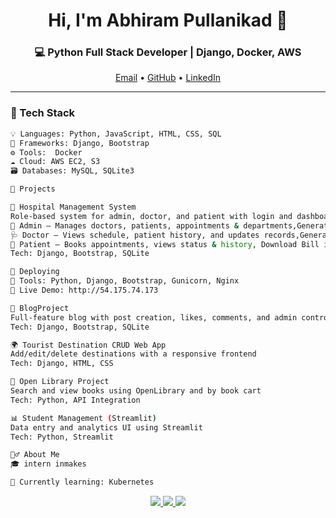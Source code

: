 <h1 align="center">Hi, I'm Abhiram Pullanikad 👋</h1>
<h3 align="center">💻 Python Full Stack Developer | Django, Docker, AWS</h3>

<p align="center">
  <a href="mailto:abhiramppullanikad23@gmail.com">Email</a> •
  <a href="https://github.com/Abhirampullanikad](https://github.com/Abhirampullanikad">GitHub</a> •
  <a href="www.linkedin.com/in/abhiram-p-29369b314">LinkedIn</a>
</p>

---

### 🚀 Tech Stack

```bash
💡 Languages: Python, JavaScript, HTML, CSS, SQL
🧰 Frameworks: Django, Bootstrap
⚙️ Tools:  Docker
☁️ Cloud: AWS EC2, S3 
🗃️ Databases: MySQL, SQLite3

🧠 Projects

🏥 Hospital Management System
Role-based system for admin, doctor, and patient with login and dashboards
👑 Admin – Manages doctors, patients, appointments & departments,Generate Bill
🩺 Doctor – Views schedule, patient history, and updates records,Generate prescription
👤 Patient – Books appointments, views status & history, Download Bill in PDF format, Pay bill, Download prescription
Tech: Django, Bootstrap, SQLite

🚀 Deploying
🔹 Tools: Python, Django, Bootstrap, Gunicorn, Nginx
🔗 Live Demo: http://54.175.74.173

📝 BlogProject
Full-feature blog with post creation, likes, comments, and admin control
Tech: Django, Bootstrap, SQLite

🌍 Tourist Destination CRUD Web App
Add/edit/delete destinations with a responsive frontend
Tech: Django, HTML, CSS

📖 Open Library Project
Search and view books using OpenLibrary and by book cart
Tech: Python, API Integration

📊 Student Management (Streamlit)
Data entry and analytics UI using Streamlit
Tech: Python, Streamlit

🙋‍♂️ About Me
🎓 intern inmakes

🌱 Currently learning: Kubernetes
```



<p align="center"> <a href="mailto:abhiramppullanikad23@gmail.com"> <img src="https://img.shields.io/badge/Gmail-D14836?style=for-the-badge&logo=gmail&logoColor=white" /> </a> <a href="https://github.com/Abhirampullanikad"> <img src="https://img.shields.io/badge/GitHub-000?style=for-the-badge&logo=github&logoColor=white" /> </a> <a href="https://www.linkedin.com/in/abhiram-p-29369b314"> <img src="https://img.shields.io/badge/LinkedIn-0077B5?style=for-the-badge&logo=linkedin&logoColor=white" /> </a> </p> 
